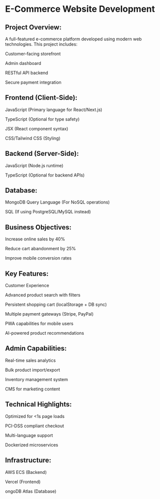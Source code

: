 # E-Commerce Website Development
## Project Overview:
A full-featured e-commerce platform developed using modern web technologies. This project includes:

Customer-facing storefront

Admin dashboard

RESTful API backend

Secure payment integration

## Frontend (Client-Side):
JavaScript (Primary language for React/Next.js)

TypeScript (Optional for type safety)

JSX (React component syntax)

CSS/Tailwind CSS (Styling)

## Backend (Server-Side):
JavaScript (Node.js runtime)

TypeScript (Optional for backend APIs)

## Database:
MongoDB Query Language (For NoSQL operations)

SQL (If using PostgreSQL/MySQL instead)

## Business Objectives:
Increase online sales by 40%

Reduce cart abandonment by 25%

Improve mobile conversion rates

## Key Features:
Customer Experience

Advanced product search with filters

Persistent shopping cart (localStorage + DB sync)

Multiple payment gateways (Stripe, PayPal)

PWA capabilities for mobile users

AI-powered product recommendations

## Admin Capabilities:
Real-time sales analytics

Bulk product import/export

Inventory management system

CMS for marketing content

## Technical Highlights:
Optimized for <1s page loads

PCI-DSS compliant checkout

Multi-language support

Dockerized microservices

## Infrastructure:
AWS ECS (Backend)

Vercel (Frontend)

ongoDB Atlas (Database)
